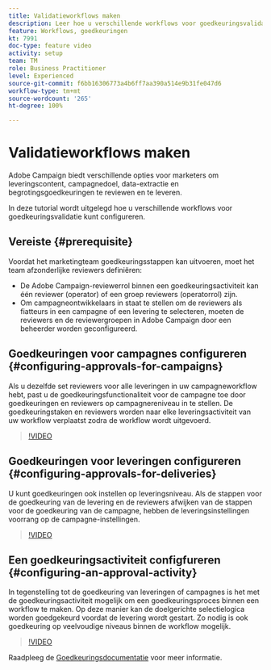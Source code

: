 ```yaml
---
title: Validatieworkflows maken
description: Leer hoe u verschillende workflows voor goedkeuringsvalidatie configureert.
feature: Workflows, goedkeuringen
kt: 7991
doc-type: feature video
activity: setup
team: TM
role: Business Practitioner
level: Experienced
source-git-commit: f6bb16306773a4b6ff7aa390a514e9b31fe047d6
workflow-type: tm+mt
source-wordcount: '265'
ht-degree: 100%

---
```



# Validatieworkflows maken

Adobe Campaign biedt verschillende opties voor marketers om leveringscontent, campagnedoel, data-extractie en begrotingsgoedkeuringen te reviewen en te leveren.

In deze tutorial wordt uitgelegd hoe u verschillende workflows voor goedkeuringsvalidatie kunt configureren.

## Vereiste {#prerequisite}

Voordat het marketingteam goedkeuringsstappen kan uitvoeren, moet het team afzonderlijke reviewers definiëren:

* De Adobe Campaign-reviewerrol binnen een goedkeuringsactiviteit kan één reviewer (operator) of een groep reviewers (operatorrol) zijn.
* Om campagneontwikkelaars in staat te stellen om de reviewers als fiatteurs in een campagne of een levering te selecteren, moeten de reviewers en de reviewergroepen in Adobe Campaign door een beheerder worden geconfigureerd.

## Goedkeuringen voor campagnes configureren {#configuring-approvals-for-campaigns}

Als u dezelfde set reviewers voor alle leveringen in uw campagneworkflow hebt, past u de goedkeuringsfunctionaliteit voor de campagne toe door goedkeuringen en reviewers op campagnereniveau in te stellen. De goedkeuringstaken en reviewers worden naar elke leveringsactiviteit van uw workflow verplaatst zodra de workflow wordt uitgevoerd.

>[!VIDEO](https://video.tv.adobe.com/v/25175?quality=12)

## Goedkeuringen voor leveringen configureren {#configuring-approvals-for-deliveries}

U kunt goedkeuringen ook instellen op leveringsniveau. Als de stappen voor de goedkeuring van de levering en de reviewers afwijken van de stappen voor de goedkeuring van de campagne, hebben de leveringsinstellingen voorrang op de campagne-instellingen.

>[!VIDEO](https://video.tv.adobe.com/v/25176?quality=12)

## Een goedkeuringsactiviteit configfureren {#configuring-an-approval-activity}

In tegenstelling tot de goedkeuring van leveringen of campagnes is het met de goedkeuringsactiviteit mogelijk om een goedkeuringsproces binnen een workflow te maken. Op deze manier kan de doelgerichte selectielogica worden goedgekeurd voordat de levering wordt gestart. Zo nodig is ook goedkeuring op veelvoudige niveaus binnen de workflow mogelijk.

>[!VIDEO](https://video.tv.adobe.com/v/25174?quality=12)

Raadpleeg de [Goedkeuringsdocumentatie](https://experienceleague.adobe.com/docs/campaign-classic/using/automating-with-workflows/flow-control-activities/approval.html?lang=nl) voor meer informatie.
